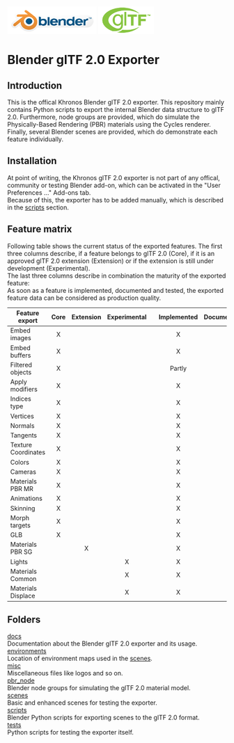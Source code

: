 
[![Blender](misc/Blender_logo.png)](http://www.blender.org/) [![glTF](misc/glTF_logo.png)](https://www.khronos.org/gltf/)  

Blender glTF 2.0 Exporter
=========================

Introduction
------------
This is the offical Khronos Blender glTF 2.0 exporter. This repository mainly contains Python scripts to export the internal Blender data structure to glTF 2.0. Furthermore, node groups are provided, which do simulate the Physically-Based Rendering (PBR) materials using the Cycles renderer. Finally, several Blender scenes are provided, which do demonstrate each feature individually. 

Installation
------------
At point of writing, the Khronos glTF 2.0 exporter is not part of any offical, community or testing Blender add-on, which can be activated in the "User Preferences ..." Add-ons tab.  
Because of this, the exporter has to be added manually, which is described in the [scripts](scripts/) section.

Feature matrix
--------------
Following table shows the current status of the exported features. The first three columns describe, if a feature belongs to glTF 2.0 (Core), if it is an approved glTF 2.0 extension (Extension) or if the extension is still under development (Experimental).  
The last three columns describe in combination the maturity of the exported feature:  
As soon as a feature is implemented, documented and tested, the exported feature data can be considered as production quality.

|Feature export     |Core |Extension|Experimental | |Implemented|Documented|Tested|
|-------------------|:---:|:-------:|:-----------:|-|:---------:|:--------:|:----:|
|Embed images       |  X  |         |             | |     X     |          |      |
|Embed buffers      |  X  |         |             | |     X     |          |      |
|Filtered objects   |  X  |         |             | |   Partly  |          |      |
|Apply modifiers    |  X  |         |             | |     X     |          |      |
|Indices type       |  X  |         |             | |     X     |          |      |
|Vertices           |  X  |         |             | |     X     |          |      |
|Normals            |  X  |         |             | |     X     |          |      |
|Tangents           |  X  |         |             | |     X     |          |      |
|Texture Coordinates|  X  |         |             | |     X     |          |      |
|Colors             |  X  |         |             | |     X     |          |      |
|Cameras            |  X  |         |             | |     X     |          |      |
|Materials PBR MR   |  X  |         |             | |     X     |          |      |
|Animations         |  X  |         |             | |     X     |          |      |
|Skinning           |  X  |         |             | |     X     |          |      |
|Morph targets      |  X  |         |             | |     X     |          |      |
|GLB                |  X  |         |             | |     X     |          |      |
|Materials PBR SG   |     |    X    |             | |     X     |          |      |
|Lights             |     |         |      X      | |     X     |          |      |
|Materials Common   |     |         |      X      | |     X     |          |      |
|Materials Displace |     |         |      X      | |     X     |          |      |

Folders
-------

[docs](docs/)  
Documentation about the Blender glTF 2.0 exporter and its usage.  
[environments](environments/)  
Location of environment maps used in the [scenes](scenes/).  
[misc](misc/)  
Miscellaneous files like logos and so on.  
[pbr_node](pbr_node/)  
Blender node groups for simulating the glTF 2.0 material model.  
[scenes](scenes/)  
Basic and enhanced scenes for testing the exporter.  
[scripts](scripts/)  
Blender Python scripts for exporting scenes to the glTF 2.0 format.  
[tests](tests/)  
Python scripts for testing the exporter itself.
